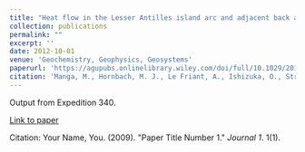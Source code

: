 ```yaml
---
title: "Heat flow in the Lesser Antilles island arc and adjacent back arc Grenada basin"
collection: publications
permalink: ""
excerpt: ''
date: 2012-10-01
venue: 'Geochemistry, Geophysics, Geosystems'
paperurl: 'https://agupubs.onlinelibrary.wiley.com/doi/full/10.1029/2012GC004260'
citation: 'Manga, M., Hornbach, M. J., Le Friant, A., Ishizuka, O., Stroncik, N., Adachi, T., Aljahdali, M., Boudon, G., Breitkreuz, C., <b>Fraass, A.J.</b>, Fujinawa, A., Hatfield, R., Jutzeler, M., Kataoka, K., Lafuerza, S., Maeno, F., Martinez-Colon, M., McCanta, M., Morgan, S., Palmer, M. R., Saito, T., Slagle, A., Subramanyam, K.S.V., Tamura, Y., Talling, P. J., Villemant, B., Wall-Palmer, D., & Wang, F., 2012, Heat flow in the Lesser Antilles island arc and adjacent back arc Grenada basin, Geochem. Geophys. Geosyst., 13, Q08007. doi:10.1029/2012GC004260'
---
```

Output from Expedition 340.

[Link to paper](https://agupubs.onlinelibrary.wiley.com/doi/full/10.1029/2012GC004260)

Citation: Your Name, You. (2009). "Paper Title Number 1." <i>Journal 1</i>. 1(1).

